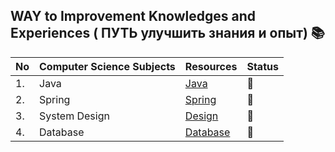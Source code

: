 
## WAY to Improvement Knowledges and Experiences ( ПУТЬ улучшить знания и опыт) 📚
 
|No|Computer Science Subjects|Resources|Status|
|--|-------------------------|---------|------|
|1.|Java|[Java](https://github.com/Urunov/Interview-Preparation-WAY/tree/master/Books/Java)|:book:|
|2.|Spring|[Spring](https://github.com/Urunov/Interview-Preparation-WAY/tree/master/Books/Spring)|:book:|
|3.|System Design|[Design](https://github.com/Urunov/Interview-Preparation-WAY/tree/master/Books/DesignPattern)|:book:|
|4.|Database|[Database](https://github.com/Urunov/Interview-Preparation-WAY/tree/master/Books/Database)|:book:|
